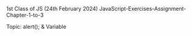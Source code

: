 1st Class of JS (24th February 2024)
JavaScript-Exercises-Assignment-Chapter-1-to-3

Topic: alert(); & Variable
